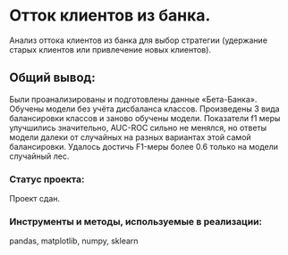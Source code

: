 # Отток клиентов из банка.

Анализ оттока клиентов из банка для выбор стратегии (удержание старых клиентов или привлечение новых клиентов).

## Общий вывод:

Были проанализированы и подготовлены данные «Бета-Банка». Обучены модели без учёта дисбаланса классов. Произведены 3 вида балансировки классов и заново обучены модели. Показатели f1 меры улучшились значительно, AUC-ROC сильно не менялся, но ответы модели далеки от случайных на разных вариантах этой самой балансировки. Удалось достичь F1-меры более 0.6 только на модели случайный лес.

### Статус проекта:

Проект сдан.

### Инструменты и методы, используемые в реализации:
pandas, matplotlib, numpy, sklearn
